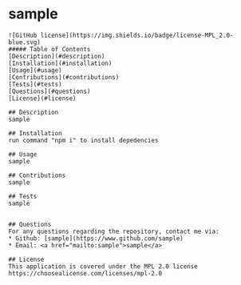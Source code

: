 # sample 
    ![GitHub license](https://img.shields.io/badge/license-MPL_2.0-blue.svg)
    ##### Table of Contents  
    [Description](#description)  
    [Installation](#installation)  
    [Usage](#usage)  
    [Contributions](#contributions)  
    [Tests](#tests)  
    [Questions](#questions)  
    [License](#license)  
  
    ## Description  
    sample
  
    ## Installation  
    run command "npm i" to install depedencies
  
    ## Usage  
    sample
  
    ## Contributions  
    sample
  
    ## Tests  
    sample
  
  
    ## Questions
    For any questions regarding the repository, contact me via:
    * Github: [sample](https://www.github.com/sample)
    * Email: <a href="mailto:sample">sample</a>
    
    ## License
    This application is covered under the MPL 2.0 license  
    https://choosealicense.com/licenses/mpl-2.0 
  